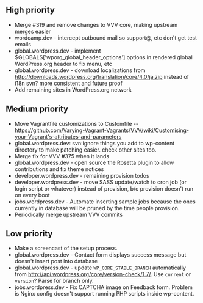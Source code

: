 ## High priority

* Merge #319 and remove changes to VVV core, making upstream merges easier
* wordcamp.dev - intercept outbound mail so support@, etc don't get test emails
* global.wordpress.dev - implement $GLOBALS['wporg_global_header_options'] options in rendered global WordPress.org header to fix menu, etc
* global.wordpress.dev - download localizations from http://downloads.wordpress.org/translation/core/4.0/ja.zip instead of i18n svn? more consistent and future proof 
* Add remaining sites in WordPress.org network


## Medium priority

* Move Vagrantfile customizations to Customfile -- https://github.com/Varying-Vagrant-Vagrants/VVV/wiki/Customising-your-Vagrant's-attributes-and-parameters
* global.wordpress.dev: svn:ignore things you add to wp-content directory to make patching easier. check other sites too.
* Merge fix for VVV #375 when it lands
* global.wordpress.dev - open source the Rosetta plugin to allow contributions and fix theme notices
* developer.wordpress.dev - remaining provision todos
* developer.wordpress.dev - move SASS update/watch to cron job (or login script or whatever) instead of provision, b/c provision doesn't run on every boot  
* jobs.wordpress.dev - Automate inserting sample jobs because the ones currently in database will be pruned by the time people provision.
* Periodically merge upstream VVV commits


## Low priority
* Make a screencast of the setup process.
* global.wordpress.dev - Contact form displays success message but doesn't insert post into database
* global.wordpress.dev - update `WP_CORE_STABLE_BRANCH` automatically from http://api.wordpress.org/core/version-check/1.7/. Use `current` or `version`? Parse for branch only.
* jobs.wordpress.dev - Fix CAPTCHA image on Feedback form. Problem is Nginx config doesn't support running PHP scripts inside wp-content. 
